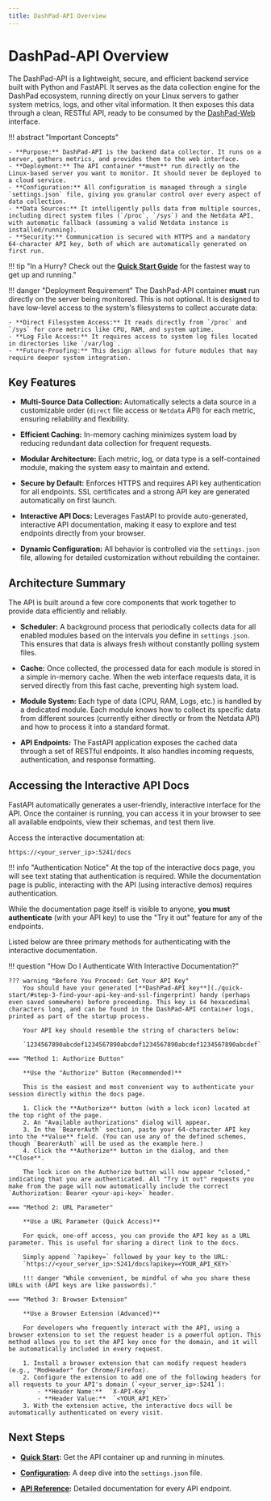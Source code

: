 ```yaml
---
title: DashPad-API Overview
---
```


# DashPad-API Overview

The DashPad-API is a lightweight, secure, and efficient backend service built with Python and FastAPI. It serves as the data collection engine for the DashPad ecosystem, running directly on your Linux servers to gather system metrics, logs, and other vital information. It then exposes this data through a clean, RESTful API, ready to be consumed by the [DashPad-Web](../web/index.md) interface.

!!! abstract "Important Concepts" 

    - **Purpose:** DashPad-API is the backend data collector. It runs on a server, gathers metrics, and provides them to the web interface. 
    - **Deployment:** The API container **must** run directly on the Linux-based server you want to monitor. It should never be deployed to a cloud service. 
    - **Configuration:** All configuration is managed through a single `settings.json` file, giving you granular control over every aspect of data collection. 
    - **Data Sources:** It intelligently pulls data from multiple sources, including direct system files (`/proc`, `/sys`) and the Netdata API, with automatic fallback (assuming a valid Netdata instance is installed/running).
    - **Security:** Communication is secured with HTTPS and a mandatory 64-character API key, both of which are automatically generated on first run.

!!! tip "In a Hurry? Check out the [**Quick Start Guide**](./quick-start.md) for the fastest way to get up and running."

!!! danger "Deployment Requirement" 
    The DashPad-API container **must** run directly on the server being monitored. This is not optional. It is designed to have low-level access to the system's filesystems to collect accurate data:

    - **Direct Filesystem Access:** It reads directly from `/proc` and `/sys` for core metrics like CPU, RAM, and system uptime.
    - **Log File Access:** It requires access to system log files located in directories like `/var/log`.
    - **Future-Proofing:** This design allows for future modules that may require deeper system integration.


## Key Features

-   **Multi-Source Data Collection:** Automatically selects a data source in a customizable order (`direct` file access or `Netdata` API) for each metric, ensuring reliability and flexibility.

-   **Efficient Caching:** In-memory caching minimizes system load by reducing redundant data collection for frequent requests.

-   **Modular Architecture:** Each metric, log, or data type is a self-contained module, making the system easy to maintain and extend.

-   **Secure by Default:** Enforces HTTPS and requires API key authentication for all endpoints. SSL certificates and a strong API key are generated automatically on first launch.

-   **Interactive API Docs:** Leverages FastAPI to provide auto-generated, interactive API documentation, making it easy to explore and test endpoints directly from your browser.

-   **Dynamic Configuration:** All behavior is controlled via the `settings.json` file, allowing for detailed customization without rebuilding the container.


## Architecture Summary

The API is built around a few core components that work together to provide data efficiently and reliably.

-   **Scheduler:** A background process that periodically collects data for all enabled modules based on the intervals you define in `settings.json`. This ensures that data is always fresh without constantly polling system files.

-   **Cache:** Once collected, the processed data for each module is stored in a simple in-memory cache. When the web interface requests data, it is served directly from this fast cache, preventing high system load.

-   **Module System:** Each type of data (CPU, RAM, Logs, etc.) is handled by a dedicated module. Each module knows how to collect its specific data from different sources (currently either directly or from the Netdata API) and how to process it into a standard format.

-   **API Endpoints:** The FastAPI application exposes the cached data through a set of RESTful endpoints. It also handles incoming requests, authentication, and response formatting.


## Accessing the Interactive API Docs

FastAPI automatically generates a user-friendly, interactive interface for the API. Once the container is running, you can access it in your browser to see all available endpoints, view their schemas, and test them live.

Access the interactive documentation at:

`https://<your_server_ip>:5241/docs`

!!! info "Authentication Notice"
    At the top of the interactive docs page, you will see text stating that authentication is required. While the documentation page is public, interacting with the API (using interactive demos) requires authentication.

While the documentation page itself is visible to anyone, **you must authenticate** (with your API key) to use the "Try it out" feature for any of the endpoints.

Listed below are three primary methods for authenticating with the interactive documentation.

!!! question "How Do I Authenticate With Interactive Documentation?"

    ??? warning "Before You Proceed: Get Your API Key"
        You should have your generated [**DashPad-API key**](./quick-start/#step-3-find-your-api-key-and-ssl-fingerprint) handy (perhaps even saved somewhere) before proceeding. This key is 64 hexacedimal characters long, and can be found in the DashPad-API container logs, printed as part of the startup process. 

        Your API key should resemble the string of characters below:

        `1234567890abcdef1234567890abcdef1234567890abcdef1234567890abcdef`

    === "Method 1: Authorize Button"
    
        **Use the "Authorize" Button (Recommended)**
        
        This is the easiest and most convenient way to authenticate your session directly within the docs page.
        
        1. Click the **Authorize** button (with a lock icon) located at the top right of the page.
        2. An "Available authorizations" dialog will appear. 
        3. In the `BearerAuth` section, paste your 64-character API key into the **Value** field. (You can use any of the defined schemes, though `BearerAuth` will be used as the example here.)
        4. Click the **Authorize** button in the dialog, and then **Close**.
        
        The lock icon on the Authorize button will now appear "closed," indicating that you are authenticated. All "Try it out" requests you make from the page will now automatically include the correct `Authorization: Bearer <your-api-key>` header.
    
    === "Method 2: URL Parameter"
    
        **Use a URL Parameter (Quick Access)**
        
        For quick, one-off access, you can provide the API key as a URL parameter. This is useful for sharing a direct link to the docs.
        
        Simply append `?apikey=` followed by your key to the URL:  
        `https://<your_server_ip>:5241/docs?apikey=<YOUR_API_KEY>`
        
        !!! danger "While convenient, be mindful of who you share these URLs with (API keys are like passwords)."
    
    === "Method 3: Browser Extension"
    
        **Use a Browser Extension (Advanced)**
        
        For developers who frequently interact with the API, using a browser extension to set the request header is a powerful option. This method allows you to set the API key once for the domain, and it will be automatically included in every request.
        
        1. Install a browser extension that can modify request headers (e.g., "ModHeader" for Chrome/Firefox).
        2. Configure the extension to add one of the following headers for all requests to your API's domain (`<your_server_ip>:5241`):
            - **Header Name:**  `X-API-Key`
            - **Header Value:**  `<YOUR_API_KEY>`
        3. With the extension active, the interactive docs will be automatically authenticated on every visit.

## Next Steps

-   [**Quick Start**](./quick-start.md)**:** Get the API container up and running in minutes.

-   [**Configuration**](./configuration.md)**:** A deep dive into the `settings.json` file.

-   [**API Reference**](./api-reference.md)**:** Detailed documentation for every API endpoint.